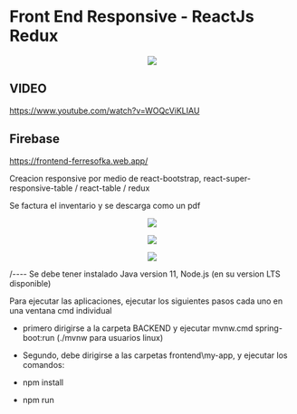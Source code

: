 # Front End Responsive - ReactJs Redux

<p align="center">
<img src="https://www.sofka.com.co/wp-content/uploads/2021/02/sofkau-logo-horizontal.png">
</p>



## VIDEO

https://www.youtube.com/watch?v=WOQcViKLIAU


## Firebase

https://frontend-ferresofka.web.app/


Creacion responsive por medio de react-bootstrap, react-super-responsive-table / react-table / redux

Se factura el inventario y se descarga como un pdf


<p align="center">
<img src="https://user-images.githubusercontent.com/59320487/161968326-9bbb58d0-1881-4d95-93c0-8be06cad5491.png">
</p>

<p align="center">
<img src="https://user-images.githubusercontent.com/59320487/162132975-083a23f4-5844-4bab-a971-147067f494ed.png">
</p>

<p align="center">
<img src="https://user-images.githubusercontent.com/59320487/162133141-2c881092-1b3b-4b2a-8450-3b68a8593558.png">
</p>


/----
Se debe tener instalado Java version 11, Node.js (en su version LTS disponible)

Para ejecutar las aplicaciones, ejecutar los siguientes pasos cada uno en una ventana cmd individual
- primero dirigirse a la carpeta BACKEND y ejecutar mvnw.cmd spring-boot:run (./mvnw para usuarios linux)

- Segundo, debe dirigirse a las carpetas frontend\my-app, y ejecutar los comandos:
 - npm install
 - npm run